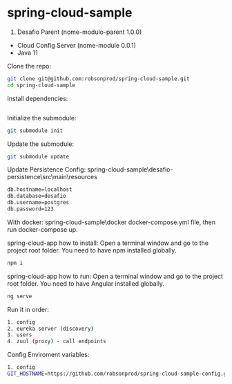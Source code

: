 # spring-cloud-sample
1. Desafio Parent (nome-modulo-parent 1.0.0)
- Cloud Config Server (nome-module 0.0.1)
- Java 11

Clone the repo:
``` bash
git clone git@github.com:robsonprod/spring-cloud-sample.git
cd spring-cloud-sample
```

Install dependencies:
``` 
```

Initialize the submodule:
``` bash
git submodule init
```

Update the submodule:
``` bash
git submodule update
```

Update Persistence Config:
spring-cloud-sample\desafio-persistence\src\main\resources
``` bash
db.hostname=localhost
db.database=desafio
db.username=postgres
db.password=123
```

With docker:
spring-cloud-sample\docker
docker-compose.yml file, then run docker-compose up.


spring-cloud-app how to install:
Open a terminal window and go to the project root folder.
You need to have npm installed globally.
``` bash
npm i
```
spring-cloud-app how to run:
Open a terminal window and go to the project root folder.
You need to have Angular installed globally.
``` bash
ng serve
```



Run it in order:
``` bash
1. config
2. eureka server (discovery)
3. users
4. zuul (proxy) - call endpoints
```

Config Enviroment variables:
``` bash
1. config
GIT_HOSTNAME=https://github.com/robsonprod/spring-cloud-sample-config.git;GIT_USERNAME=#;GIT_PASSWORD=#
```


